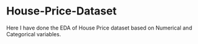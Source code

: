 # House-Price-Dataset
Here I have done the EDA of House Price dataset based on Numerical and Categorical variables.
